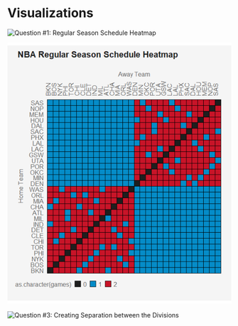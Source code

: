 # Visualizations

![Question #1: Regular Season Schedule Heatmap](./question_1_regular_season_schedule_heatmap)

![Question #2: Ordering the Teams by Division](./question_2_ordering_teams_by_division)

![Question #3: Creating Separation between the Divisions](./question_3_creating_separation_between_divisions)
